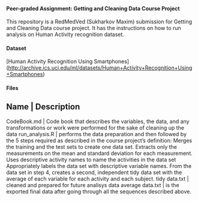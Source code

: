 #### Peer-graded Assignment: Getting and Cleaning Data Course Project

This repository is a RedMedVed (Sukharkov Maxim) submission for Getting and Cleaning Data course project. It has the instructions on how to run analysis on Human Activity recognition dataset.

#### Dataset

[Human Activity Recognition Using Smartphones] (http://archive.ics.uci.edu/ml/datasets/Human+Activity+Recognition+Using+Smartphones)

#### Files

Name        | Description
--------------------------
CodeBook.md | Code book that describes the variables, the data, and any transformations or work were performed for the sake of cleaning up the data
run_analysis.R | performs the data preparation and then followed by the 5 steps required as described in the course project’s definition:
Merges the training and the test sets to create one data set.
Extracts only the measurements on the mean and standard deviation for each measurement.
Uses descriptive activity names to name the activities in the data set
Appropriately labels the data set with descriptive variable names.
From the data set in step 4, creates a second, independent tidy data set with the average of each variable for each activity and each subject.
tidy data.txt | cleaned and prepared for future analisys data
average data.txt | is the exported final data after going through all the sequences described above.
